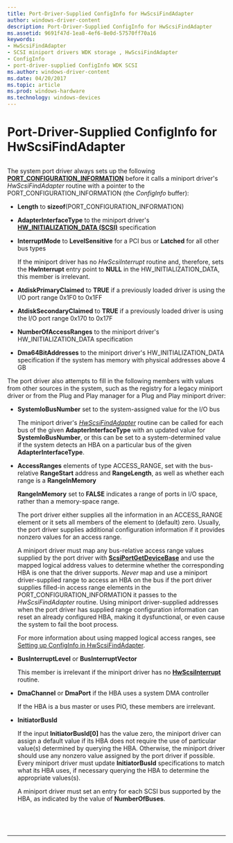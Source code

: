 ```yaml
---
title: Port-Driver-Supplied ConfigInfo for HwScsiFindAdapter
author: windows-driver-content
description: Port-Driver-Supplied ConfigInfo for HwScsiFindAdapter
ms.assetid: 9691f47d-1ea8-4ef6-8e0d-57570ff70a16
keywords:
- HwScsiFindAdapter
- SCSI miniport drivers WDK storage , HwScsiFindAdapter
- ConfigInfo
- port-driver-supplied ConfigInfo WDK SCSI
ms.author: windows-driver-content
ms.date: 04/20/2017
ms.topic: article
ms.prod: windows-hardware
ms.technology: windows-devices
---
```


# Port-Driver-Supplied ConfigInfo for HwScsiFindAdapter


## <span id="ddk_port_driver_supplied_configinfo_for_hwscsifindadapter_kg"></span><span id="DDK_PORT_DRIVER_SUPPLIED_CONFIGINFO_FOR_HWSCSIFINDADAPTER_KG"></span>


The system port driver always sets up the following [**PORT\_CONFIGURATION\_INFORMATION**](https://msdn.microsoft.com/library/windows/hardware/ff563900) before it calls a miniport driver's *HwScsiFindAdapter* routine with a pointer to the PORT\_CONFIGURATION\_INFORMATION (the *ConfigInfo* buffer):

-   **Length** to **sizeof**(PORT\_CONFIGURATION\_INFORMATION)

-   **AdapterInterfaceType** to the miniport driver's [**HW\_INITIALIZATION\_DATA (SCSI)**](https://msdn.microsoft.com/library/windows/hardware/ff557456) specification

-   **InterruptMode** to **LevelSensitive** for a PCI bus or **Latched** for all other bus types

    If the miniport driver has no *HwScsiInterrupt* routine and, therefore, sets the **HwInterrupt** entry point to **NULL** in the HW\_INITIALIZATION\_DATA, this member is irrelevant.

-   **AtdiskPrimaryClaimed** to **TRUE** if a previously loaded driver is using the I/O port range 0x1F0 to 0x1FF

-   **AtdiskSecondaryClaimed** to **TRUE** if a previously loaded driver is using the I/O port range 0x170 to 0x17F

-   **NumberOfAccessRanges** to the miniport driver's HW\_INITIALIZATION\_DATA specification

-   **Dma64BitAddresses** to the miniport driver's HW\_INITIALIZATION\_DATA specification if the system has memory with physical addresses above 4 GB

The port driver also attempts to fill in the following members with values from other sources in the system, such as the registry for a legacy miniport driver or from the Plug and Play manager for a Plug and Play miniport driver:

-   **SystemIoBusNumber** set to the system-assigned value for the I/O bus

    The miniport driver's [*HwScsiFindAdapter*](https://msdn.microsoft.com/library/windows/hardware/ff557300) routine can be called for each bus of the given **AdapterInterfaceType** with an updated value for **SystemIoBusNumber**, or this can be set to a system-determined value if the system detects an HBA on a particular bus of the given **AdapterInterfaceType**.

-   **AccessRanges** elements of type ACCESS\_RANGE, set with the bus-relative **RangeStart** address and **RangeLength**, as well as whether each range is a **RangeInMemory**

    **RangeInMemory** set to **FALSE** indicates a range of ports in I/O space, rather than a memory-space range.

    The port driver either supplies all the information in an ACCESS\_RANGE element or it sets all members of the element to (default) zero. Usually, the port driver supplies additional configuration information if it provides nonzero values for an access range.

    A miniport driver must map any bus-relative access range values supplied by the port driver with [**ScsiPortGetDeviceBase**](https://msdn.microsoft.com/library/windows/hardware/ff564629) and use the mapped logical address values to determine whether the corresponding HBA is one that the driver supports. *Never* map and use a miniport driver-supplied range to access an HBA on the bus if the port driver supplies filled-in access range elements in the PORT\_CONFIGURATION\_INFORMATION it passes to the *HwScsiFindAdapter* routine. Using miniport driver-supplied addresses when the port driver has supplied range configuration information can reset an already configured HBA, making it dysfunctional, or even cause the system to fail the boot process.

    For more information about using mapped logical access ranges, see [Setting up ConfigInfo in HwScsiFindAdapter](setting-up-configinfo-in-hwscsifindadapter.md).

-   **BusInterruptLevel** or **BusInterruptVector**

    This member is irrelevant if the miniport driver has no [**HwScsiInterrupt**](https://msdn.microsoft.com/library/windows/hardware/ff557312) routine.

-   **DmaChannel** or **DmaPort** if the HBA uses a system DMA controller

    If the HBA is a bus master or uses PIO, these members are irrelevant.

-   **InitiatorBusId**

    If the input **InitiatorBusId\[0\]** has the value zero, the miniport driver can assign a default value if its HBA does not require the use of particular value(s) determined by querying the HBA. Otherwise, the miniport driver should use any nonzero value assigned by the port driver if possible. Every miniport driver must update **InitiatorBusId** specifications to match what its HBA uses, if necessary querying the HBA to determine the appropriate values(s).

    A miniport driver must set an entry for each SCSI bus supported by the HBA, as indicated by the value of **NumberOfBuses**.

 

 


--------------------


